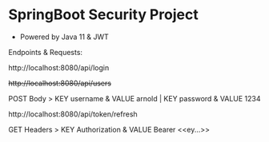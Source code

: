 # SpringBoot Security Project

- Powered by Java 11 & JWT

Endpoints & Requests:

http://localhost:8080/api/login

~~http://localhost:8080/api/users~~

POST
Body > KEY username & VALUE arnold | KEY password & VALUE 1234

http://localhost:8080/api/token/refresh

GET
Headers > KEY Authorization & VALUE Bearer <<ey...>>